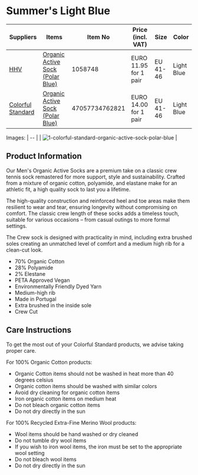 # Summer's Light Blue

| Suppliers | Items | Item No | Price (incl. VAT) | Size | Color |
| --- | --- | --- | --- | --- | --- |
| [HHV](https://www.hhv.de) | [Organic Active Sock (Polar Blue)](https://www.hhv.de/shop/en/clothing/item/colorful-standard-organic-active-sock-polar-blue-1058748) | 1058748 | EURO 11.95 for 1 pair | EU 41-46 | Light Blue |
| [Colorful Standard](https://colorfulstandard.com/) | [Organic Active Sock (Polar Blue)](https://colorfulstandard.com/en-nl/products/organic-active-sock-organic-active-sock-polar-blue-male?variant=47057734762821) | 47057734762821 | EURO 14.00 for 1 pair | EU 41-46 | Light Blue |

Images: 
| -- |
| ![1-colorful-standard-organic-active-sock-polar-blue](https://github.com/OurServings/socks/assets/1499433/8dd01849-12ce-4e22-8b00-4b2a2f49a486) |

## Product Information

Our Men's Organic Active Socks are a premium take on a classic crew tennis sock remastered for more support, style and sustainability. Crafted from a mixture of organic cotton, polyamide, and elastane make for an athletic fit, a high quality sock to last you a lifetime.

The high-quality construction and reinforced heel and toe areas make them resilient to wear and tear, ensuring longevity without compromising on comfort. The classic crew length of these socks adds a timeless touch, suitable for various occasions – from casual outings to more formal settings.

The Crew sock is designed with practicality in mind, including extra brushed soles creating an unmatched level of comfort and a medium high rib for a clean-cut look.

- 70% Organic Cotton
- 28% Polyamide
- 2% Elestane
- PETA Approved Vegan
- Environmentally Friendly Dyed Yarn
- Medium-high rib
- Made in Portugal
- Extra brushed in the inside sole
- Crew Cut

## Care Instructions

To get the most out of your Colorful Standard products, we advise taking proper care.

For 100% Organic Cotton products:

- Organic Cotton items should not be washed in heat more than 40 degrees celsius
- Organic cotton items should be washed with similar colors 
- Avoid dry cleaning for organic cotton items 
- Iron organic cotton items on medium heat
- Do not bleach organic cotton items
- Do not dry directly in the sun

For 100% Recycled Extra-Fine Merino Wool products: 

- Wool items should be hand washed or dry cleaned
- Do not tumble dry wool items 
- If you wish to iron wool items, the iron must be set to the appropriate wool setting
- Do not bleach wool items
- Do not dry directly in the sun
